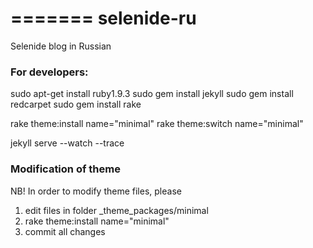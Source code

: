 =======
selenide-ru
===========

Selenide blog in Russian


### For developers:
sudo apt-get install ruby1.9.3
sudo gem install jekyll
sudo gem install redcarpet
sudo gem install rake

rake theme:install name="minimal"
rake theme:switch name="minimal"

jekyll serve --watch --trace


### Modification of theme
NB! In order to modify theme files, please
1.  edit files in folder _theme_packages/minimal
2.  rake theme:install name="minimal"
3.  commit all changes